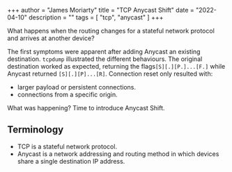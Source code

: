+++
author = "James Moriarty"
title = "TCP Anycast Shift"
date = "2022-04-10"
description = ""
tags = [
  "tcp",
  "anycast"
]
+++

What happens when the routing changes for a stateful network protocol and arrives at another device?

The first symptoms were apparent after adding Anycast an existing destination. `tcpdump` illustrated the different behaviours. The original destination worked as expected, returning the flags`[S][.][P.]...[F.]` while Anycast returned `[S][.][P]...[R]`. Connection reset only resulted with:

* larger payload or persistent connections.
* connections from a specific origin.

What was happening? Time to introduce Anycast Shift.

## Terminology

* TCP is a stateful network protocol.
* Anycast is a network addressing and routing method in which devices share a single destination IP address.
